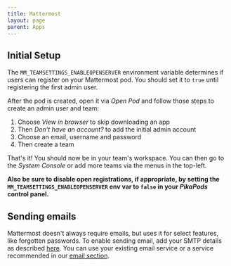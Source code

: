 ```yaml
---
title: Mattermost
layout: page
parent: Apps
---
```


## Initial Setup

The `MM_TEAMSETTINGS_ENABLEOPENSERVER` environment variable determines if users can register on your Mattermost pod. You should set it to `true` until registering the first admin user.

After the pod is created, open it via *Open Pod* and follow those steps to create an admin user and team:

1. Choose *View in browser* to skip downloading an app
2. Then *Don't have an account?* to add the initial admin account
3. Choose an email, username and password
4. Then create a team

That's it! You should now be in your team's workspace. You can then go to the *System Console* or add more teams via the menus in the top-left.

**Also be sure to disable open registrations, if appropriate, by setting the `MM_TEAMSETTINGS_ENABLEOPENSERVER` env var to `false` in your *PikaPods* control panel.**


## Sending emails

Mattermost doesn't always require emails, but uses it for select features, like forgotten passwords. To enable sending email, add your SMTP details as described [here](https://docs.mattermost.com/configure/smtp-email.html). You can use your existing email service or a service recommended in our [email section](/faq/#sending-emails).